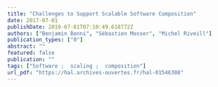 ```yaml
---
title: "Challenges to Support Scalable Software Composition"
date: 2017-07-01
publishDate: 2019-07-01T07:10:49.618772Z
authors: ["Benjamin Benni", "Sébastien Mosser", "Michel Riveill"]
publication_types: ["0"]
abstract: ""
featured: false
publication: ""
tags: ["Software ;  scaling ;  composition"]
url_pdf: "https://hal.archives-ouvertes.fr/hal-01546308"
---
```


